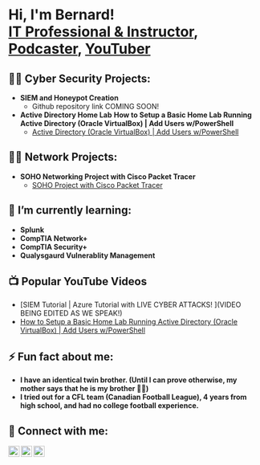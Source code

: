 <h1>Hi, I'm Bernard! <br/><a href="https://github.com/bgleton1031">IT Professional & Instructor</a>, <a href="https://www.linkedin.com/in/bernard-gleton">Podcaster</a>, <a href="https://www.youtube.com/channel/UCAzcMSM7X4oWAxbqIzdzfrg">YouTuber</a></h1>

<h2>👨‍💻 Cyber Security Projects:</h2>

- <b>SIEM and Honeypot Creation</b>
  - Github repository link COMING SOON!
- <b>Active Directory Home Lab</b>
<b>How to Setup a Basic Home Lab Running Active Directory (Oracle VirtualBox) | Add Users w/PowerShell</b>
  - [Active Directory (Oracle VirtualBox) | Add Users w/PowerShell](https://github.com/bgleton1031/ActiveDirectory_PowerShell)


<h2>👨‍💻 Network Projects:</h2>

- <b>SOHO Networking Project with Cisco Packet Tracer </b>
  - [SOHO Project with Cisco Packet Tracer](https://github.com/bgleton1031/SOHO-Project/tree/main)
    

<h2>🌱 I’m currently learning:</h2>

  - <b>Splunk</b>
  - <b>CompTIA Network+</b>
  - <b>CompTIA Security+</b>
  - <b>Qualysgaurd Vulnerablity Management</b>

<h2>📺 Popular YouTube Videos</h2>

- [SIEM Tutorial | Azure Tutorial with LIVE CYBER ATTACKS! ](VIDEO BEING EDITED AS WE SPEAK!)
- [How to Setup a Basic Home Lab Running Active Directory (Oracle VirtualBox) | Add Users w/PowerShell](https://youtu.be/mDZtjrGQGPI)

<h2> ⚡ Fun fact about me:</h2>

  -  <b> I have an identical twin brother. (Until I can prove otherwise, my mother says that he is my brother 🤷🏾)</b>
  -  <b> I tried out for a CFL team (Canadian Football League), 4 years from high school, and had no college football experience.</b>

<h2> 🤳 Connect with me:</h2>

[<img align="left" alt="JoshMadakor | YouTube" width="22px" src="https://cdn.jsdelivr.net/npm/simple-icons@v3/icons/youtube.svg" />][youtube]
[<img align="left" alt="JoshMadakor | LinkedIn" width="22px" src="https://cdn.jsdelivr.net/npm/simple-icons@v3/icons/linkedin.svg" />][linkedin]
[<img align="left" alt="JoshMadakor | Instagram" width="22px" src="https://cdn.jsdelivr.net/npm/simple-icons@v3/icons/instagram.svg" />][instagram]

[youtube]: https://www.youtube.com/channel/UCAzcMSM7X4oWAxbqIzdzfrg
[instagram]: https://www.instagram.com/genesisprojectpodcast/
[linkedin]: https://linkedin.com/in/bernard-gleton

<!--
**joshmadakor1/joshmadakor1** is a ✨ _special_ ✨ repository because its `README.md` (this file) appears on your GitHub profile.

Here are some ideas to get you started:

- 🔭 I’m currently working on ...
- 🌱 I’m currently learning ...
- 👯 I’m looking to collaborate on ...
- 🤔 I’m looking for help with ...
- 💬 Ask me about ...
- 📫 How to reach me: ...
- 😄 Pronouns: ...
- ⚡ Fun fact: ...
-->
